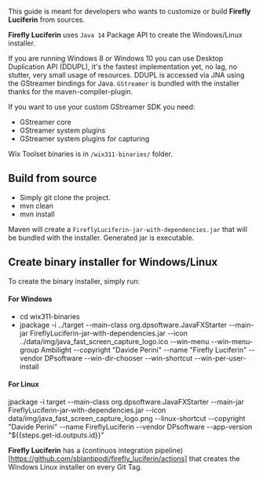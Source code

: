 This guide is meant for developers who wants to customize or build **Firefly Luciferin** from sources.

**Firefly Luciferin** uses `Java 14` Package API to create the Windows/Linux installer.

If you are running Windows 8 or Windows 10 you can use Desktop Duplication API (DDUPL), it's the fastest implementation yet, no lag, no stutter, very small usage of resources. DDUPL is accessed via JNA using the GStreamer bindings for Java.
`GStreamer` is bundled with the installer thanks for the maven-compiler-plugin. 

If you want to use your custom GStreamer SDK you need:
- GStreamer core
- GStreamer system plugins
- GStreamer system plugins for capturing

Wix Toolset binaries is in `/wix311-binaries/` folder.

## Build from source
- Simply git clone the project.
- mvn clean
- mvn install  

Maven will create a `FireflyLuciferin-jar-with-dependencies.jar` that will be bundled with the installer. Generated jar is executable.

## Create binary installer for Windows/Linux
To create the binary installer, simply run:
#### For Windows
- cd wix311-binaries  
- jpackage -i ../target --main-class org.dpsoftware.JavaFXStarter --main-jar FireflyLuciferin-jar-with-dependencies.jar --icon ../data/img/java_fast_screen_capture_logo.ico --win-menu --win-menu-group Ambilight --copyright "Davide Perini" --name "Firefly Luciferin"  --vendor DPsoftware --win-dir-chooser --win-shortcut --win-per-user-install

#### For Linux
jpackage -i target --main-class org.dpsoftware.JavaFXStarter --main-jar FireflyLuciferin-jar-with-dependencies.jar --icon data/img/java_fast_screen_capture_logo.png --linux-shortcut --copyright "Davide Perini" --name FireflyLuciferin  --vendor DPsoftware --app-version "${{steps.get-id.outputs.id}}"

**Firefly Luciferin** has a (continuos integration pipeline)[https://github.com/sblantipodi/firefly_luciferin/actions] that creates the Windows Linux installer on every Git Tag.
